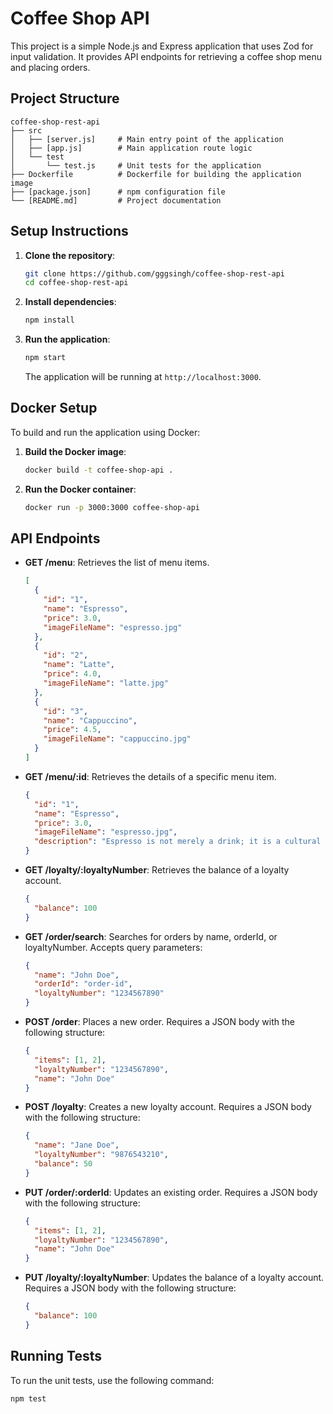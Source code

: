 # Coffee Shop API

This project is a simple Node.js and Express application that uses Zod for input validation. It provides API endpoints for retrieving a coffee shop menu and placing orders.

## Project Structure

```
coffee-shop-rest-api
├── src
│   ├── [server.js]     # Main entry point of the application
│   ├── [app.js]        # Main application route logic
│   └── test
│       └── test.js     # Unit tests for the application
├── Dockerfile          # Dockerfile for building the application image
├── [package.json]      # npm configuration file
└── [README.md]         # Project documentation
```

## Setup Instructions

1. **Clone the repository**:

   ```bash
   git clone https://github.com/gggsingh/coffee-shop-rest-api
   cd coffee-shop-rest-api
   ```

2. **Install dependencies**:

   ```bash
   npm install
   ```

3. **Run the application**:

   ```bash
   npm start
   ```

   The application will be running at `http://localhost:3000`.

## Docker Setup

To build and run the application using Docker:

1. **Build the Docker image**:

   ```bash
   docker build -t coffee-shop-api .
   ```

2. **Run the Docker container**:

   ```bash
   docker run -p 3000:3000 coffee-shop-api
   ```

## API Endpoints

- **GET /menu**: Retrieves the list of menu items.
  ```json
  [
    {
      "id": "1",
      "name": "Espresso",
      "price": 3.0,
      "imageFileName": "espresso.jpg"
    },
    {
      "id": "2",
      "name": "Latte",
      "price": 4.0,
      "imageFileName": "latte.jpg"
    },
    {
      "id": "3",
      "name": "Cappuccino",
      "price": 4.5,
      "imageFileName": "cappuccino.jpg"
    }
  ]
  ```
- **GET /menu/:id**: Retrieves the details of a specific menu item.
  ```json
  {
    "id": "1",
    "name": "Espresso",
    "price": 3.0,
    "imageFileName": "espresso.jpg",
    "description": "Espresso is not merely a drink; it is a cultural phenomenon woven into the very fabric of daily life."
  }
  ```
- **GET /loyalty/:loyaltyNumber**: Retrieves the balance of a loyalty account.
  ```json
  {
    "balance": 100
  }
  ```
- **GET /order/search**: Searches for orders by name, orderId, or loyaltyNumber. Accepts query parameters:
  ```json
  {
    "name": "John Doe",
    "orderId": "order-id",
    "loyaltyNumber": "1234567890"
  }
  ```
- **POST /order**: Places a new order. Requires a JSON body with the following structure:
  ```json
  {
    "items": [1, 2],
    "loyaltyNumber": "1234567890",
    "name": "John Doe"
  }
  ```
- **POST /loyalty**: Creates a new loyalty account. Requires a JSON body with the following structure:
  ```json
  {
    "name": "Jane Doe",
    "loyaltyNumber": "9876543210",
    "balance": 50
  }
  ```
- **PUT /order/:orderId**: Updates an existing order. Requires a JSON body with the following structure:
  ```json
  {
    "items": [1, 2],
    "loyaltyNumber": "1234567890",
    "name": "John Doe"
  }
  ```
- **PUT /loyalty/:loyaltyNumber**: Updates the balance of a loyalty account. Requires a JSON body with the following structure:
  ```json
  {
    "balance": 100
  }
  ```

## Running Tests

To run the unit tests, use the following command:

```bash
npm test
```

